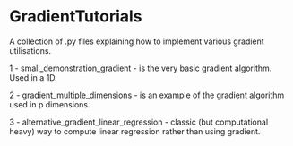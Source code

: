# GradientTutorials

A collection of .py files explaining how to implement various gradient utilisations.

1 - small_demonstration_gradient - is the very basic gradient algorithm. Used in a 1D.


2 - gradient_multiple_dimensions - is an example of the gradient algorithm used in p dimensions. 


3 - alternative_gradient_linear_regression - classic (but computational heavy) way to compute linear regression rather than using gradient.
